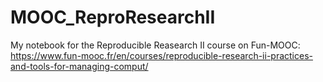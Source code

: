 # MOOC_ReproResearchII
My notebook for the Reproducible Reasearch II course on Fun-MOOC: https://www.fun-mooc.fr/en/courses/reproducible-research-ii-practices-and-tools-for-managing-comput/
